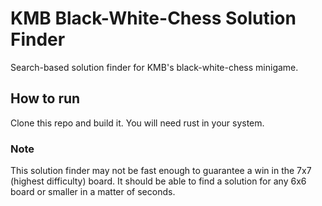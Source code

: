 # KMB Black-White-Chess Solution Finder

Search-based solution finder for KMB's black-white-chess minigame.

## How to run

Clone this repo and build it. You will need rust in your system.

### Note

This solution finder may not be fast enough to guarantee a win in the 7x7 (highest difficulty) board. It should be able to find a solution for any 6x6 board or smaller in a matter of seconds.
